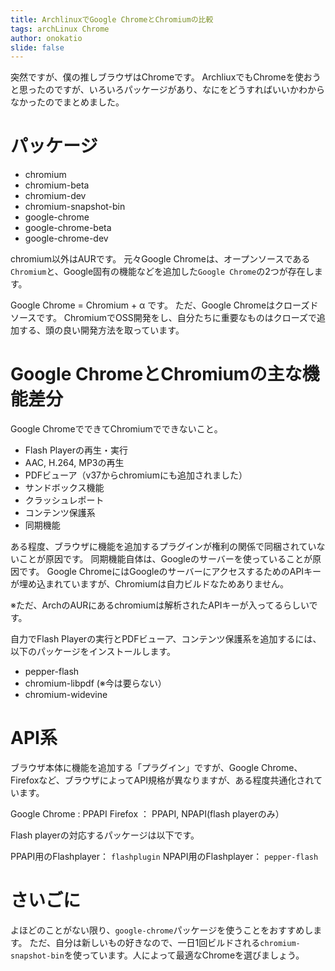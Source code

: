 ```yaml
---
title: ArchlinuxでGoogle ChromeとChromiumの比較
tags: archLinux Chrome
author: onokatio
slide: false
---
```

突然ですが、僕の推しブラウザはChromeです。
ArchliuxでもChromeを使おうと思ったのですが、いろいろパッケージがあり、なにをどうすればいいかわからなかったのでまとめました。

# パッケージ

- chromium
- chromium-beta
- chromium-dev
- chromium-snapshot-bin
- google-chrome
- google-chrome-beta
- google-chrome-dev

chromium以外はAURです。
元々Google Chromeは、オープンソースである`Chromium`と、Google固有の機能などを追加した`Google Chrome`の2つが存在します。

Google Chrome = Chromium + α です。
ただ、Google Chromeはクローズドソースです。
ChromiumでOSS開発をし、自分たちに重要なものはクローズで追加する、頭の良い開発方法を取っています。

# Google ChromeとChromiumの主な機能差分

Google ChromeでできてChromiumでできないこと。

- Flash Playerの再生・実行
- AAC, H.264, MP3の再生
- PDFビューア（v37からchromiumにも追加されました）
- サンドボックス機能
- クラッシュレポート
- コンテンツ保護系
- 同期機能

ある程度、ブラウザに機能を追加するプラグインが権利の関係で同梱されていないことが原因です。
同期機能自体は、Googleのサーバーを使っていることが原因です。
Google ChromeにはGoogleのサーバーにアクセスするためのAPIキーが埋め込まれていますが、Chromiumは自力ビルドなためありません。

※ただ、ArchのAURにあるchromiumは解析されたAPIキーが入ってるらしいです。

自力でFlash Playerの実行とPDFビューア、コンテンツ保護系を追加するには、以下のパッケージをインストールします。

- pepper-flash 
- chromium-libpdf (※今は要らない）
- chromium-widevine

# API系

ブラウザ本体に機能を追加する「プラグイン」ですが、Google Chrome、Firefoxなど、ブラウザによってAPI規格が異なりますが、ある程度共通化されています。

Google Chrome : PPAPI
Firefox ： PPAPI, NPAPI(flash playerのみ）

Flash playerの対応するパッケージは以下です。

PPAPI用のFlashplayer： `flashplugin`
NPAPI用のFlashplayer： `pepper-flash`

# さいごに

よほどのことがない限り、`google-chrome`パッケージを使うことをおすすめします。
ただ、自分は新しいもの好きなので、一日1回ビルドされる`chromium-snapshot-bin`を使っています。人によって最適なChromeを選びましょう。

